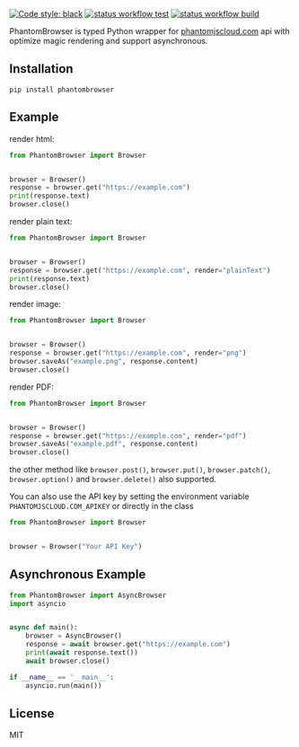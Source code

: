 [![Code style: black](https://img.shields.io/badge/code%20style-black-000000.svg)](https://github.com/psf/black)
[![status workflow test](https://github.com/guangrei/PhantomBrowser/actions/workflows/python-app.yml/badge.svg)](https://github.com/guangrei/PhantomBrowser/actions) 
[![status workflow build](https://github.com/guangrei/PhantomBrowser/actions/workflows/release_to_pypi.yml/badge.svg)](https://github.com/guangrei/PhantomBrowser/actions)

PhantomBrowser is typed Python wrapper for [phantomjscloud.com](https://phantomjscloud.com) api with optimize magic rendering and support asynchronous.

## Installation

```
pip install phantombrowser
```

## Example

render html:

```python
from PhantomBrowser import Browser


browser = Browser()
response = browser.get("https://example.com")
print(response.text)
browser.close()
```

render plain text:
```python
from PhantomBrowser import Browser


browser = Browser()
response = browser.get("https://example.com", render="plainText")
print(response.text)
browser.close()
```

render image:
```python
from PhantomBrowser import Browser


browser = Browser()
response = browser.get("https://example.com", render="png")
browser.saveAs("example.png", response.content)
browser.close()
```

render PDF:
```python
from PhantomBrowser import Browser


browser = Browser()
response = browser.get("https://example.com", render="pdf")
browser.saveAs("example.pdf", response.content)
browser.close()
```

the other method like `browser.post()`, `browser.put()`, `browser.patch()`, `browser.option()` and `browser.delete()` also supported.

You can also use the API key by setting the environment variable `PHANTOMJSCLOUD.COM_APIKEY` or directly in the class
```python
from PhantomBrowser import Browser


browser = Browser("Your API Key")
```

## Asynchronous Example

```python
from PhantomBrowser import AsyncBrowser
import asyncio


async def main():
    browser = AsyncBrowser()
    response = await browser.get("https://example.com")
    print(await response.text())
    await browser.close()

if __name__ == '__main__':
    asyncio.run(main())
```

## License

MIT
